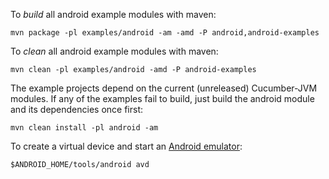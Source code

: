 To *build* all android example modules with maven:

```
mvn package -pl examples/android -am -amd -P android,android-examples
```

To *clean* all android example modules with maven:

```
mvn clean -pl examples/android -amd -P android-examples
```

The example projects depend on the current (unreleased) Cucumber-JVM modules.
If any of the examples fail to build, just build the android module and its dependencies once first:

```
mvn clean install -pl android -am
```

To create a virtual device and start an [Android emulator](https://developer.android.com/tools/devices/index.html):

```
$ANDROID_HOME/tools/android avd
```
